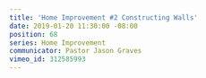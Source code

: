 ```yaml
---
title: 'Home Improvement #2 Constructing Walls'
date: 2019-01-20 11:30:00 -08:00
position: 68
series: Home Improvement
communicator: Pastor Jason Graves
vimeo_id: 312585993
---
```


